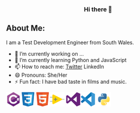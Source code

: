 
<div id="header" align="center">
  
  ### Hi there 👋
  
</div>

## About Me:
I am a Test Development Engineer from South Wales.

- 🔭 I’m currently working on ...
- 🌱 I’m currently learning Python and JavaScript
- 📫 How to reach me: <a href="https://twitter.com/kirstysees">Twitter</a> LinkedIn
- 😄 Pronouns: She/Her
- ⚡ Fun fact: I have bad taste in films and music.

<img src="https://github.com/devicons/devicon/blob/master/icons/csharp/csharp-original.svg" width ="40px"><img src="https://github.com/devicons/devicon/blob/master/icons/css3/css3-original.svg" width ="40px"><img src="https://github.com/devicons/devicon/blob/master/icons/html5/html5-original.svg" width ="40px"><img src="https://github.com/devicons/devicon/blob/master/icons/labview/labview-original.svg" width ="40px">
  <img src="https://github.com/devicons/devicon/blob/master/icons/visualstudio/visualstudio-plain.svg" width ="40px"><img src="https://github.com/devicons/devicon/blob/master/icons/vscode/vscode-original.svg" width ="40px">
  <img src="https://github.com/devicons/devicon/blob/master/icons/python/python-original.svg" width ="40px">
